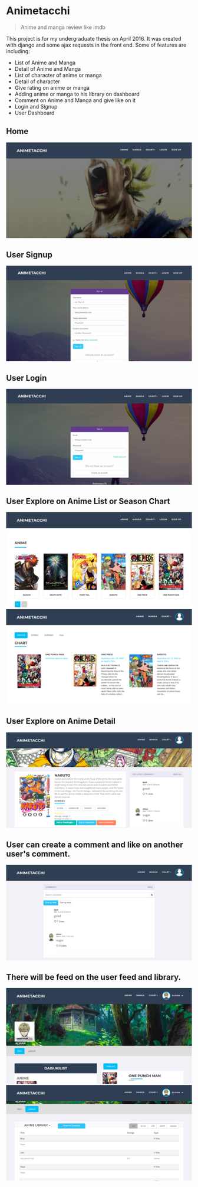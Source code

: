 # Animetacchi
> Anime and manga review like imdb

This project is for my undergraduate thesis on April 2016. It was created with django and some ajax requests in the front end.
Some of features are including:
- List of Anime and Manga
- Detail of Anime and Manga
- List of character of anime or manga
- Detail of character
- Give rating on anime or manga
- Adding anime or manga to his library on dashboard
- Comment on Anime and Manga and give like on it
- Login and Signup
- User Dashboard

## Home
![](img/1_home.png)

## User Signup
![](img/5_signup.png)

## User Login
![](img/4_login.png)

## User Explore on Anime List or Season Chart
![](img/2_anime_list.png)
![](img/3_chart.png)

## User Explore on Anime Detail
![](img/2b_anime_detail.png)

## User can create a comment and like on another user's comment.
![](img/2d_comments.png)

## There will be feed on the user feed and library.
![](img/4b_dashboard_profile.png)
![](img/4c_dashboard_library.png)
